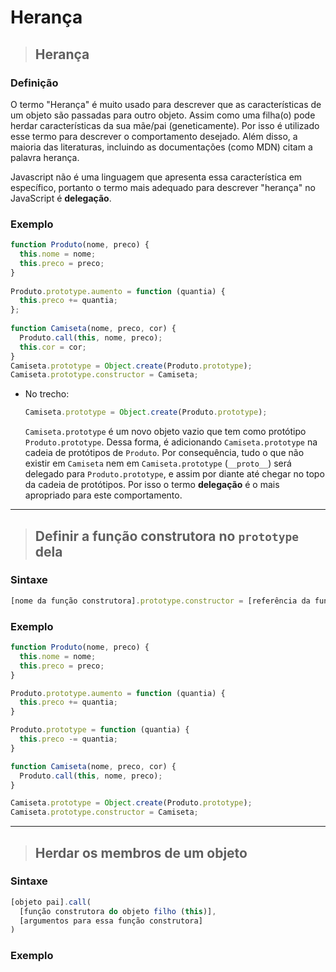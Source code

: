 # Herança

> ## **Herança**

### **Definição**

O termo "Herança" é muito usado para descrever que as características de um objeto são passadas para outro objeto. Assim como uma filha(o) pode herdar características da sua mãe/pai (geneticamente). Por isso é utilizado esse termo para descrever o comportamento desejado. Além disso, a maioria das literaturas, incluindo as documentações (como MDN) citam a palavra herança.

Javascript não é uma linguagem que apresenta essa característica em específico, portanto o termo mais adequado para descrever "herança" no JavaScript é **delegação**.

### **Exemplo**

```js
function Produto(nome, preco) {
  this.nome = nome;
  this.preco = preco;
}
 
Produto.prototype.aumento = function (quantia) {
  this.preco += quantia;
};
 
function Camiseta(nome, preco, cor) {
  Produto.call(this, nome, preco);
  this.cor = cor;
}
Camiseta.prototype = Object.create(Produto.prototype);
Camiseta.prototype.constructor = Camiseta;
```

* No trecho:

  ```js
  Camiseta.prototype = Object.create(Produto.prototype);
  ```

  `Camiseta.prototype` é um novo objeto vazio que tem como protótipo `Produto.prototype`. Dessa forma, é adicionando `Camiseta.prototype` na cadeia de protótipos de `Produto`. Por consequência, tudo o que não existir em `Camiseta` nem em `Camiseta.prototype` (`__proto__`) será delegado para `Produto.prototype`, e assim por diante até chegar no topo da cadeia de protótipos. Por isso o termo **delegação** é o mais apropriado para este comportamento.
---

> ## **Definir a função construtora no `prototype` dela**

### **Sintaxe**

```js
[nome da função construtora].prototype.constructor = [referência da função construtora]
```

### **Exemplo**

```js
function Produto(nome, preco) {
  this.nome = nome;
  this.preco = preco;
}

Produto.prototype.aumento = function (quantia) {
  this.preco += quantia;
}

Produto.prototype = function (quantia) {
  this.preco -= quantia;
}

function Camiseta(nome, preco, cor) {
  Produto.call(this, nome, preco);
}

Camiseta.prototype = Object.create(Produto.prototype);
Camiseta.prototype.constructor = Camiseta;
```

---

> ## **Herdar os membros de um objeto**

### **Sintaxe**

```js
[objeto pai].call(
  [função construtora do objeto filho (this)],
  [argumentos para essa função construtora]
)
```

### **Exemplo**

```js
```